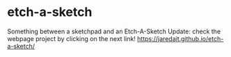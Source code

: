 # etch-a-sketch
Something between a sketchpad and an Etch-A-Sketch
Update: check the webpage project by clicking on the next link!
https://jaredait.github.io/etch-a-sketch/
